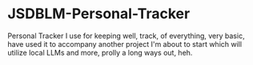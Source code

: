 # JSDBLM-Personal-Tracker
Personal Tracker I use for keeping well, track, of everything, very basic, have used it to accompany another project I'm about to start which will utilize local LLMs and more, prolly a long ways out, heh. 
